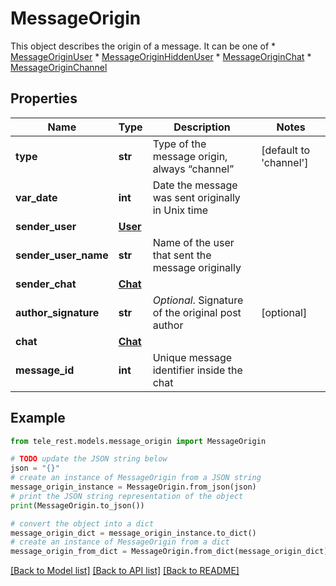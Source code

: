 # MessageOrigin

This object describes the origin of a message. It can be one of  * [MessageOriginUser](https://core.telegram.org/bots/api/#messageoriginuser) * [MessageOriginHiddenUser](https://core.telegram.org/bots/api/#messageoriginhiddenuser) * [MessageOriginChat](https://core.telegram.org/bots/api/#messageoriginchat) * [MessageOriginChannel](https://core.telegram.org/bots/api/#messageoriginchannel)

## Properties

Name | Type | Description | Notes
------------ | ------------- | ------------- | -------------
**type** | **str** | Type of the message origin, always “channel” | [default to 'channel']
**var_date** | **int** | Date the message was sent originally in Unix time | 
**sender_user** | [**User**](User.md) |  | 
**sender_user_name** | **str** | Name of the user that sent the message originally | 
**sender_chat** | [**Chat**](Chat.md) |  | 
**author_signature** | **str** | *Optional*. Signature of the original post author | [optional] 
**chat** | [**Chat**](Chat.md) |  | 
**message_id** | **int** | Unique message identifier inside the chat | 

## Example

```python
from tele_rest.models.message_origin import MessageOrigin

# TODO update the JSON string below
json = "{}"
# create an instance of MessageOrigin from a JSON string
message_origin_instance = MessageOrigin.from_json(json)
# print the JSON string representation of the object
print(MessageOrigin.to_json())

# convert the object into a dict
message_origin_dict = message_origin_instance.to_dict()
# create an instance of MessageOrigin from a dict
message_origin_from_dict = MessageOrigin.from_dict(message_origin_dict)
```
[[Back to Model list]](../README.md#documentation-for-models) [[Back to API list]](../README.md#documentation-for-api-endpoints) [[Back to README]](../README.md)



